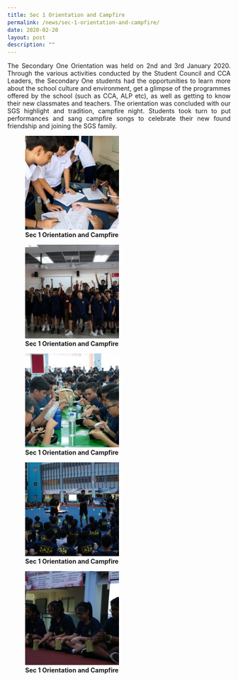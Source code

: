```yaml
---
title: Sec 1 Orientation and Campfire
permalink: /news/sec-1-orientation-and-campfire/
date: 2020-02-20
layout: post
description: ""
---
```

<p style="text-align: justify;"> The Secondary One Orientation was held on 2nd and 3rd January 2020. Through the various activities conducted by the Student Council and CCA Leaders, the Secondary One students had the opportunities to learn more about the school culture and environment, get a glimpse of the programmes offered by the school (such as CCA, ALP etc), as well as getting to know their new classmates and teachers. The orientation was concluded with our SGS highlight and tradition, campfire night. Students took turn to put performances and sang campfire songs to celebrate their new found friendship and joining the SGS family. </p>

<figure>
	<a href="/images/Sec%201%20Orientation%20and%20Campfire/20200102_Sec1OrientationDay1_05_Hazel-Shiu-Ming-Wong-250x250.jpg" target = "_blank"> <img src="/images/Sec%201%20Orientation%20and%20Campfire/20200102_Sec1OrientationDay1_05_Hazel-Shiu-Ming-Wong-250x250.jpg" 
     style="width:50%"></a>
<figcaption> 
	<strong> Sec 1 Orientation and Campfire</strong> 
	</figcaption>
</figure>

<figure>
	<a href="/images/Sec%201%20Orientation%20and%20Campfire/20200103_Sec1OrientationDay2_04_Veradis-Shiu-Ming-Wong-250x250.jpg" target = "_blank"> <img src="/images/Sec%201%20Orientation%20and%20Campfire/20200103_Sec1OrientationDay2_04_Veradis-Shiu-Ming-Wong-250x250.jpg" 
     style="width:50%"></a>
<figcaption> 
	<strong> Sec 1 Orientation and Campfire</strong> 
	</figcaption>
</figure>

<figure>
	<a href="/images/Sec%201%20Orientation%20and%20Campfire/20200103_Sec1OrientationDay2_12_YanLin-Shiu-Ming-Wong-250x250.jpg" target = "_blank"> <img src="/images/Sec%201%20Orientation%20and%20Campfire/20200103_Sec1OrientationDay2_12_YanLin-Shiu-Ming-Wong-250x250.jpg" 
     style="width:50%"></a>
<figcaption> 
	<strong> Sec 1 Orientation and Campfire</strong> 
	</figcaption>
</figure>

<figure>
	<a href="/images/Sec%201%20Orientation%20and%20Campfire/20200103_Sec1OrientationDay2_15_Hazel-Shiu-Ming-Wong-250x250.jpg" target = "_blank"> <img src="/images/Sec%201%20Orientation%20and%20Campfire/20200103_Sec1OrientationDay2_15_Hazel-Shiu-Ming-Wong-250x250.jpg" 
     style="width:50%"></a>
<figcaption> 
	<strong> Sec 1 Orientation and Campfire</strong> 
	</figcaption>
</figure>

<figure>
	<a href="/images/Sec%201%20Orientation%20and%20Campfire/20200103_Sec1OrientationDay2_18_Hazel-Shiu-Ming-Wong-250x250.jpg" target = "_blank"> <img src="/images/Sec%201%20Orientation%20and%20Campfire/20200103_Sec1OrientationDay2_18_Hazel-Shiu-Ming-Wong-250x250.jpg" 
     style="width:50%"></a>
<figcaption> 
	<strong> Sec 1 Orientation and Campfire</strong> 
	</figcaption>
</figure>
